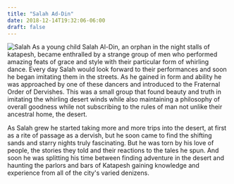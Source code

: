 ```yaml
---
title: "Salah Ad-Din"
date: 2018-12-14T19:32:06-06:00
draft: false
---
```

![Salah](salah.png)
As a young child Salah Al-Din, an orphan in the night stalls of katapesh, became enthralled by a strange group of men who performed amazing feats of grace and style with their particular form of whirling dance. Every day Salah would look forward to their performances and soon he began imitating them in the streets. As he gained in form and ability he was approached by one of these dancers and introduced to the Fraternal Order of Dervishes. This was a small group that found beauty and truth in imitating the whirling desert winds while also maintaining a philosophy of overall goodness while not subscribing to the rules of man not unlike their ancestral home, the desert.

As Salah grew he started taking more and more trips into the desert, at first as a rite of passage as a dervish, but he soon came to find the shifting sands and starry nights truly fascinating. But he was torn by his love of people, the stories they told and their reactions to the tales he spun. And soon he was splitting his time between finding adventure in the desert and haunting the parlors and bars of Katapesh gaining knowledge and experience from all of the city's varied denizens.

